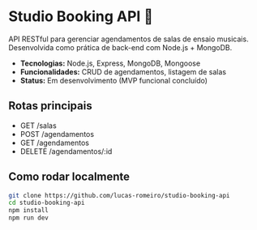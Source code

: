 # Studio Booking API 🎸

API RESTful para gerenciar agendamentos de salas de ensaio musicais. Desenvolvida como prática de back-end com Node.js + MongoDB.

- **Tecnologias:** Node.js, Express, MongoDB, Mongoose
- **Funcionalidades:** CRUD de agendamentos, listagem de salas
- **Status:** Em desenvolvimento (MVP funcional concluído)

## Rotas principais

- GET /salas
- POST /agendamentos
- GET /agendamentos
- DELETE /agendamentos/:id

## Como rodar localmente

```bash
git clone https://github.com/lucas-romeiro/studio-booking-api
cd studio-booking-api
npm install
npm run dev
```

